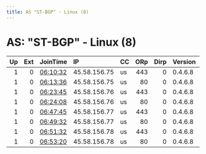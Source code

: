 ```yaml
---
title: AS "ST-BGP" - Linux (8)
---
```


# AS: "ST-BGP" - Linux (8)

|   Up |   Ext | JoinTime                                                                                              | IP           | CC   |   ORp |   Dirp | Version   | Contact                   | Nickname   |   eFamMembers |
|-----:|------:|:------------------------------------------------------------------------------------------------------|:-------------|:-----|------:|-------:|:----------|:--------------------------|:-----------|--------------:|
|    1 |     0 | [06:10:32](https://nusenu.github.io/OrNetStats/w/relay/CD623630FC3FF8D8AA92B4FBD60ABE159A484C17.html) | 45.58.156.75 | us   |   443 |      0 | 0.4.6.8   | 1AKfiFWajSckVrArTVh21KkdP | execs1     |             1 |
|    1 |     0 | [06:13:36](https://nusenu.github.io/OrNetStats/w/relay/070B03EB62BD79A9794B903F3A38AEBBA25DDEF9.html) | 45.58.156.75 | us   |    80 |      0 | 0.4.6.8   | 1AKfiFWajSckVrArTVh21KkdP | execs2     |             1 |
|    1 |     0 | [06:23:45](https://nusenu.github.io/OrNetStats/w/relay/92DB93AE1CD74F41024A2685A475BBF5C497B0B2.html) | 45.58.156.76 | us   |   443 |      0 | 0.4.6.8   | 1AKfiFWajSckVrArTVh21KkdP | rulers1    |             1 |
|    1 |     0 | [06:24:08](https://nusenu.github.io/OrNetStats/w/relay/74B0055D8540458402FE0F548FC6A844B5431A97.html) | 45.58.156.76 | us   |    80 |      0 | 0.4.6.8   | 1AKfiFWajSckVrArTVh21KkdP | rulers2    |             1 |
|    1 |     0 | [06:47:45](https://nusenu.github.io/OrNetStats/w/relay/A8EB70983CC2FC3E2C91419E84EBCD4722654742.html) | 45.58.156.77 | us   |   443 |      0 | 0.4.6.8   | 1AKfiFWajSckVrArTVh21KkdP | kingpins1  |             1 |
|    1 |     0 | [06:49:32](https://nusenu.github.io/OrNetStats/w/relay/0A1ECCB7DF0272492A4F37FB57DC0F9F42A77D71.html) | 45.58.156.77 | us   |    80 |      0 | 0.4.6.8   | 1AKfiFWajSckVrArTVh21KkdP | kingpins2  |             1 |
|    1 |     0 | [06:51:32](https://nusenu.github.io/OrNetStats/w/relay/4E29BB71063857994BCCE723539E53CC36545EC2.html) | 45.58.156.78 | us   |   443 |      0 | 0.4.6.8   | 1AKfiFWajSckVrArTVh21KkdP | mortals1   |             1 |
|    1 |     0 | [06:53:20](https://nusenu.github.io/OrNetStats/w/relay/8F14815FB60BBB23E4BC46E162E37C1428EA1CCD.html) | 45.58.156.78 | us   |    80 |      0 | 0.4.6.8   | 1AKfiFWajSckVrArTVh21KkdP | mortals2   |             1 |
